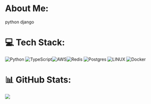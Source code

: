 # About Me:
python django 
# 💻 Tech Stack:
![Python](https://img.shields.io/badge/python-3670A0?style=for-the-badge&logo=python&logoColor=ffdd54) ![TypeScript](https://img.shields.io/badge/typescript-%23007ACC.svg?style=for-the-badge&logo=typescript&logoColor=white)![AWS](https://img.shields.io/badge/AWS-%23FF9900.svg?style=for-the-badge&logo=amazon-aws&logoColor=white)![Redis](https://img.shields.io/badge/redis-%23DD0031.svg?style=for-the-badge&logo=redis&logoColor=white) ![Postgres](https://img.shields.io/badge/postgres-%23316192.svg?style=for-the-badge&logo=postgresql&logoColor=white) ![LINUX](https://img.shields.io/badge/Linux-FCC624?style=for-the-badge&logo=linux&logoColor=black) ![Docker](https://img.shields.io/badge/docker-%230db7ed.svg?style=for-the-badge&logo=docker&logoColor=white)
<br/>
# 📊 GitHub Stats:
![](https://github-readme-streak-stats.herokuapp.com/?user=Macwdo&theme=city_light&hide_border=true)<br/>
<!-- Proudly created with GPRM ( https://gprm.itsvg.in ) -->
